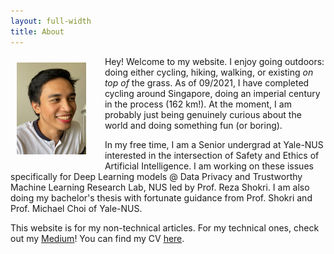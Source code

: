 ```yaml
---
layout: full-width
title: About
---
```

<p>
  <img width="22%" 
  src="../assets/img/dp.jpg" 
  align="left"
  style="margin: 10px 30px 10px 10px;">
</p>

Hey! Welcome to my website. I enjoy going outdoors: doing either cycling, hiking, walking, or existing *on top of* the grass. As of 09/2021, I have completed cycling around Singapore, doing an imperial century in the process (162 km!). At the moment, I am probably just being genuinely curious about the world and doing something fun (or boring). 

In my free time, I am a Senior undergrad at Yale-NUS interested in the intersection of Safety and Ethics of Artificial Intelligence.
I am working on these issues specifically for Deep Learning models @ Data Privacy and Trustworthy Machine Learning Research Lab, NUS led by Prof. Reza Shokri.
I am also doing my bachelor's thesis with fortunate guidance from Prof. Shokri and Prof. Michael Choi of Yale-NUS.   

This website is for my non-technical articles. For my technical ones, check out my [Medium](https://medium.com/@ajsanjoaquin)! You can find my CV [here](https://ajsanjoaquin.github.io/lol/San%20Joaquin%2C%20Resume.pdf). 

